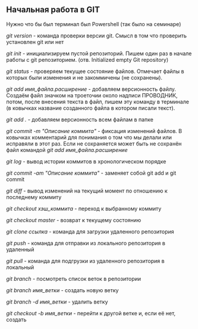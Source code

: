 ## Начальная работа в GIT

Нужно что бы был терминал был Powershell (так было на семинаре)

*git version* - команда проверки версии git. Смысл в том что проверить установлен git или нет

*git init* - инициализируем пустой репозиторий. Пишем один раз в начале работы с git репозиторием. (отв. Initialized empty Git repository)

*git status* - проверяем текущее состояние файлов. Отмечает файлы в которых были изменения и не закоммичены (не сохранены).

*git add имя_файла.расширение* - добавляем версионность файлу.
Создаём файл значком на троеточии около надписи ПРОВОДНИК, потом, после внесения текста в файл, пишем эту команду в терминале (в ковычках название созданного файла в котором писали текст).

*git add .* - добавляем версионность всем файлам в папке

*git commit -m "Описание коммита"* - фиксация изменений файлов. В ковычках комментарий для понимания о том что мы делали или исправяли в этот раз.
Если не сохраняется может быть не сохранён файл командой 
*git add имя_файла.расширение*

*git log* - вывод истории коммитов в хронологическом порядке

*git commit -am "Описание коммита"* - заменяет собой git add и git commit

*git diff* - вывод изменений на текущий момент по отношению к последнему коммиту

*git checkout хэш_коммита* - переход к выбранному коммиту

*git checkout master* - возврат к текущему состоянию

*git clone ссылка* - команда для загрузки удаленного репозитория

*git push* - команда для отправки из локального репозитория в удаленный

*git pull* - команда для подгрузки из удаленного репозитория в локальный

*git branch* - посмотреть список веток в репозитории

*git branch имя_ветки* - создать новую ветку

*git branch -d имя_ветки* - удалить ветку

*git checkout -b имя_ветки* - перейти к другой ветке и, если её нет, создать
